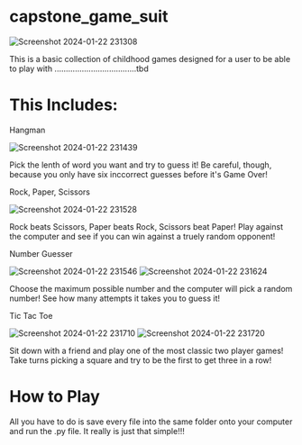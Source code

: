 # capstone_game_suit
![Screenshot 2024-01-22 231308](https://github.com/erlascot/capstone_game_suite/assets/146148624/b54b2809-f172-4920-8f5c-ae1cd92c0391)

This is a basic collection of childhood games designed for a user to be able to play with ....................................tbd

# This Includes:

Hangman

![Screenshot 2024-01-22 231439](https://github.com/erlascot/capstone_game_suite/assets/146148624/2f2a37b4-033b-493b-8670-fd9e0dabe194)

Pick the lenth of word you want and try to guess it! Be careful, though, because you only have six inccorrect guesses before it's Game Over!

Rock, Paper, Scissors

![Screenshot 2024-01-22 231528](https://github.com/erlascot/capstone_game_suite/assets/146148624/1cb68b21-0368-4927-93de-c80a871788fd)

Rock beats Scissors, Paper beats Rock, Scissors beat Paper! Play against the computer and see if you can win against a truely random opponent!

Number Guesser

![Screenshot 2024-01-22 231546](https://github.com/erlascot/capstone_game_suite/assets/146148624/268ae5df-f585-4e26-aeeb-f9658ec69849)
![Screenshot 2024-01-22 231624](https://github.com/erlascot/capstone_game_suite/assets/146148624/f3ea9368-4f6c-4c52-94f6-ef97222e17b1)

Choose the maximum possible number and the computer will pick a random number! See how many attempts it takes you to guess it!

Tic Tac Toe

![Screenshot 2024-01-22 231710](https://github.com/erlascot/capstone_game_suite/assets/146148624/f1ebc0de-24ac-4c0e-9b40-fc4e9fcdf767)
![Screenshot 2024-01-22 231720](https://github.com/erlascot/capstone_game_suite/assets/146148624/a4cda583-8cbd-4038-bedc-b939a3080128)

Sit down with a friend and play one of the most classic two player games! Take turns picking a square and try to be the first to get three in a row!

# How to Play

All you have to do is save every file into the same folder onto your computer and run the .py file. It really is just that simple!!!
